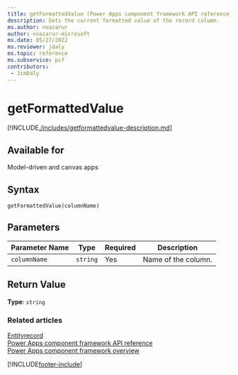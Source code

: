 ```yaml
---
title: getFormattedValue (Power Apps component framework API reference) | Microsoft Docs
description: Gets the current formatted value of the record column.
ms.author: noazarur
author: noazarur-microsoft
ms.date: 05/27/2022
ms.reviewer: jdaly
ms.topic: reference
ms.subservice: pcf
contributors:
 - JimDaly
---
```


# getFormattedValue

[!INCLUDE[./includes/getformattedvalue-description.md](./includes/getformattedvalue-description.md)]

## Available for

Model-driven and canvas apps

## Syntax

`getFormattedValue(columnName)`

## Parameters

| Parameter Name | Type     | Required | Description               |
| -------------- | -------- | -------- | ------------------------- |
| `columnName`   | `string` | Yes      | Name of the column. |

## Return Value

**Type**: `string`

### Related articles

[Entityrecord](../entityrecord.md)<br/>
[Power Apps component framework API reference](../../reference/index.md)<br/>
[Power Apps component framework overview](../../overview.md)

[!INCLUDE[footer-include](../../../../includes/footer-banner.md)]
